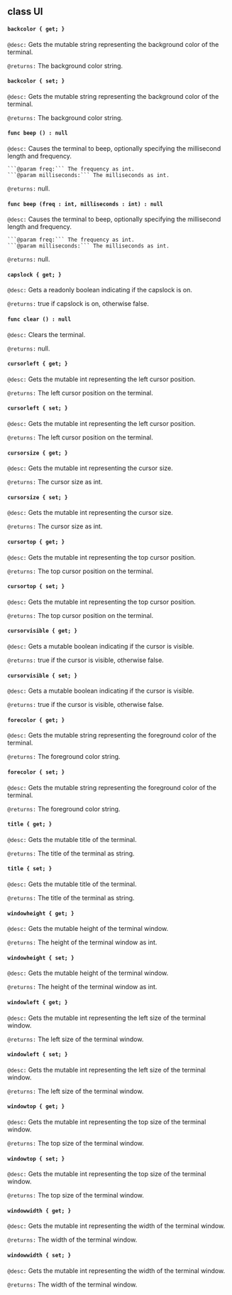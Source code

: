 ## class UI

#### ```backcolor { get; }```


```@desc:``` Gets the mutable string representing the background color of the terminal.

```@returns:``` The background color string.

#### ```backcolor { set; }```


```@desc:``` Gets the mutable string representing the background color of the terminal.

```@returns:``` The background color string.

#### ```func beep () : null```


```@desc:``` Causes the terminal to beep, optionally specifying the millisecond length and frequency.

	```@param freq:``` The frequency as int.
	```@param milliseconds:``` The milliseconds as int.
```@returns:``` null.

#### ```func beep (freq : int, milliseconds : int) : null```


```@desc:``` Causes the terminal to beep, optionally specifying the millisecond length and frequency.

	```@param freq:``` The frequency as int.
	```@param milliseconds:``` The milliseconds as int.
```@returns:``` null.

#### ```capslock { get; }```


```@desc:``` Gets a readonly boolean indicating if the capslock is on.

```@returns:``` true if capslock is on, otherwise false.

#### ```func clear () : null```


```@desc:``` Clears the terminal.

```@returns:``` null.

#### ```cursorleft { get; }```


```@desc:``` Gets the mutable int representing the left cursor position.

```@returns:``` The left cursor position on the terminal.

#### ```cursorleft { set; }```


```@desc:``` Gets the mutable int representing the left cursor position.

```@returns:``` The left cursor position on the terminal.

#### ```cursorsize { get; }```


```@desc:``` Gets the mutable int representing the cursor size.

```@returns:``` The cursor size as int.

#### ```cursorsize { set; }```


```@desc:``` Gets the mutable int representing the cursor size.

```@returns:``` The cursor size as int.

#### ```cursortop { get; }```


```@desc:``` Gets the mutable int representing the top cursor position.

```@returns:``` The top cursor position on the terminal.

#### ```cursortop { set; }```


```@desc:``` Gets the mutable int representing the top cursor position.

```@returns:``` The top cursor position on the terminal.

#### ```cursorvisible { get; }```


```@desc:``` Gets a mutable boolean indicating if the cursor is visible.

```@returns:``` true if the cursor is visible, otherwise false.

#### ```cursorvisible { set; }```


```@desc:``` Gets a mutable boolean indicating if the cursor is visible.

```@returns:``` true if the cursor is visible, otherwise false.

#### ```forecolor { get; }```


```@desc:``` Gets the mutable string representing the foreground color of the terminal.

```@returns:``` The foreground color string.

#### ```forecolor { set; }```


```@desc:``` Gets the mutable string representing the foreground color of the terminal.

```@returns:``` The foreground color string.

#### ```title { get; }```


```@desc:``` Gets the mutable title of the terminal.

```@returns:``` The title of the terminal as string.

#### ```title { set; }```


```@desc:``` Gets the mutable title of the terminal.

```@returns:``` The title of the terminal as string.

#### ```windowheight { get; }```


```@desc:``` Gets the mutable height of the terminal window.

```@returns:``` The height of the terminal window as int.

#### ```windowheight { set; }```


```@desc:``` Gets the mutable height of the terminal window.

```@returns:``` The height of the terminal window as int.

#### ```windowleft { get; }```


```@desc:``` Gets the mutable int representing the left size of the terminal window.

```@returns:``` The left size of the terminal window.

#### ```windowleft { set; }```


```@desc:``` Gets the mutable int representing the left size of the terminal window.

```@returns:``` The left size of the terminal window.

#### ```windowtop { get; }```


```@desc:``` Gets the mutable int representing the top size of the terminal window.

```@returns:``` The top size of the terminal window.

#### ```windowtop { set; }```


```@desc:``` Gets the mutable int representing the top size of the terminal window.

```@returns:``` The top size of the terminal window.

#### ```windowwidth { get; }```


```@desc:``` Gets the mutable int representing the width of the terminal window.

```@returns:``` The width of the terminal window.

#### ```windowwidth { set; }```


```@desc:``` Gets the mutable int representing the width of the terminal window.

```@returns:``` The width of the terminal window.

